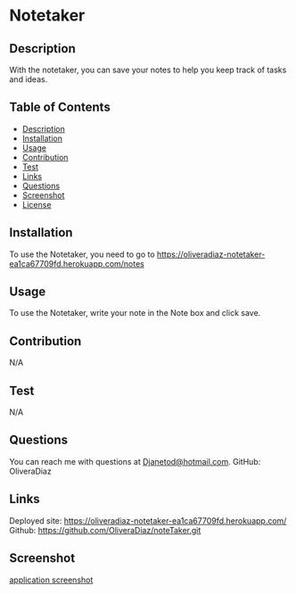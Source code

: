 # Notetaker

 

## Description
With the notetaker, you can save your notes to help you keep track of tasks and ideas.

## Table of Contents
* [Description](#description)
* [Installation](#installation)
* [Usage](#usage)
* [Contribution](#contribution)
* [Test](#test)
* [Links](#links)
* [Questions](#questions)
* [Screenshot](#screenshot)
* [License](#license)

## Installation
To use the Notetaker, you need to go to https://oliveradiaz-notetaker-ea1ca67709fd.herokuapp.com/notes

## Usage
To use the Notetaker, write your note in the Note box and click save.

## Contribution
N/A

## Test
N/A

## Questions
You can reach me with questions at Djanetod@hotmail.com.
GitHub: OliveraDiaz

## Links
Deployed site: https://oliveradiaz-notetaker-ea1ca67709fd.herokuapp.com/ Github: https://github.com/OliveraDiaz/noteTaker.git

## Screenshot

[application screenshot](image.png)
